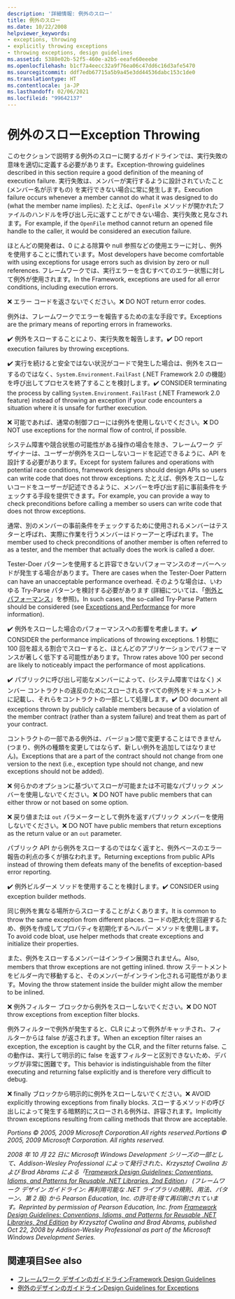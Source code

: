 ```yaml
---
description: '詳細情報: 例外のスロー'
title: 例外のスロー
ms.date: 10/22/2008
helpviewer_keywords:
- exceptions, throwing
- explicitly throwing exceptions
- throwing exceptions, design guidelines
ms.assetid: 5388e02b-52f5-460e-a2b5-eeafe60eeebe
ms.openlocfilehash: b1cf7a4eecc32a9f76ea06c47dd6c16d3afe5470
ms.sourcegitcommit: ddf7edb67715a5b9a45e3dd44536dabc153c1de0
ms.translationtype: HT
ms.contentlocale: ja-JP
ms.lasthandoff: 02/06/2021
ms.locfileid: "99642137"
---
```

# <a name="exception-throwing"></a><span data-ttu-id="9a092-103">例外のスロー</span><span class="sxs-lookup"><span data-stu-id="9a092-103">Exception Throwing</span></span>

<span data-ttu-id="9a092-104">このセクションで説明する例外のスローに関するガイドラインでは、実行失敗の意味を適切に定義する必要があります。</span><span class="sxs-lookup"><span data-stu-id="9a092-104">Exception-throwing guidelines described in this section require a good definition of the meaning of execution failure.</span></span> <span data-ttu-id="9a092-105">実行失敗は、メンバーが実行するように設計されていたこと (メンバー名が示すもの) を実行できない場合に常に発生します。</span><span class="sxs-lookup"><span data-stu-id="9a092-105">Execution failure occurs whenever a member cannot do what it was designed to do (what the member name implies).</span></span> <span data-ttu-id="9a092-106">たとえば、`OpenFile` メソッドが開かれたファイルのハンドルを呼び出し元に返すことができない場合、実行失敗と見なされます。</span><span class="sxs-lookup"><span data-stu-id="9a092-106">For example, if the `OpenFile` method cannot return an opened file handle to the caller, it would be considered an execution failure.</span></span>

 <span data-ttu-id="9a092-107">ほとんどの開発者は、0 による除算や null 参照などの使用エラーに対し、例外を使用することに慣れています。</span><span class="sxs-lookup"><span data-stu-id="9a092-107">Most developers have become comfortable with using exceptions for usage errors such as division by zero or null references.</span></span> <span data-ttu-id="9a092-108">フレームワークでは、実行エラーを含むすべてのエラー状態に対して例外が使用されます。</span><span class="sxs-lookup"><span data-stu-id="9a092-108">In the Framework, exceptions are used for all error conditions, including execution errors.</span></span>

 <span data-ttu-id="9a092-109">❌ エラー コードを返さないでください。</span><span class="sxs-lookup"><span data-stu-id="9a092-109">❌ DO NOT return error codes.</span></span>

 <span data-ttu-id="9a092-110">例外は、フレームワークでエラーを報告するための主な手段です。</span><span class="sxs-lookup"><span data-stu-id="9a092-110">Exceptions are the primary means of reporting errors in frameworks.</span></span>

 <span data-ttu-id="9a092-111">✔️ 例外をスローすることにより、実行失敗を報告します。</span><span class="sxs-lookup"><span data-stu-id="9a092-111">✔️ DO report execution failures by throwing exceptions.</span></span>

 <span data-ttu-id="9a092-112">✔️ 実行を続けると安全ではない状況がコードで発生した場合は、例外をスローするのではなく、`System.Environment.FailFast` (.NET Framework 2.0 の機能) を呼び出してプロセスを終了することを検討します。</span><span class="sxs-lookup"><span data-stu-id="9a092-112">✔️ CONSIDER terminating the process by calling `System.Environment.FailFast` (.NET Framework 2.0 feature) instead of throwing an exception if your code encounters a situation where it is unsafe for further execution.</span></span>

 <span data-ttu-id="9a092-113">❌ 可能であれば、通常の制御フローには例外を使用しないでください。</span><span class="sxs-lookup"><span data-stu-id="9a092-113">❌ DO NOT use exceptions for the normal flow of control, if possible.</span></span>

 <span data-ttu-id="9a092-114">システム障害や競合状態の可能性がある操作の場合を除き、フレームワーク デザイナーは、ユーザーが例外をスローしないコードを記述できるように、API を設計する必要があります。</span><span class="sxs-lookup"><span data-stu-id="9a092-114">Except for system failures and operations with potential race conditions, framework designers should design APIs so users can write code that does not throw exceptions.</span></span> <span data-ttu-id="9a092-115">たとえば、例外をスローしないコードをユーザーが記述できるように、メンバーを呼び出す前に事前条件をチェックする手段を提供できます。</span><span class="sxs-lookup"><span data-stu-id="9a092-115">For example, you can provide a way to check preconditions before calling a member so users can write code that does not throw exceptions.</span></span>

 <span data-ttu-id="9a092-116">通常、別のメンバーの事前条件をチェックするために使用されるメンバーはテスターと呼ばれ、実際に作業を行うメンバーはドゥーアーと呼ばれます。</span><span class="sxs-lookup"><span data-stu-id="9a092-116">The member used to check preconditions of another member is often referred to as a tester, and the member that actually does the work is called a doer.</span></span>

 <span data-ttu-id="9a092-117">Tester-Doer パターンを使用すると許容できないパフォーマンスのオーバーヘッドが発生する場合があります。</span><span class="sxs-lookup"><span data-stu-id="9a092-117">There are cases when the Tester-Doer Pattern can have an unacceptable performance overhead.</span></span> <span data-ttu-id="9a092-118">そのような場合は、いわゆる Try-Parse パターンを検討する必要があります (詳細については、「[例外とパフォーマンス](exceptions-and-performance.md)」を参照)。</span><span class="sxs-lookup"><span data-stu-id="9a092-118">In such cases, the so-called Try-Parse Pattern should be considered (see [Exceptions and Performance](exceptions-and-performance.md) for more information).</span></span>

 <span data-ttu-id="9a092-119">✔️ 例外をスローした場合のパフォーマンスへの影響を考慮します。</span><span class="sxs-lookup"><span data-stu-id="9a092-119">✔️ CONSIDER the performance implications of throwing exceptions.</span></span> <span data-ttu-id="9a092-120">1 秒間に 100 回を超える割合でスローすると、ほとんどのアプリケーションでパフォーマンスが著しく低下する可能性があります。</span><span class="sxs-lookup"><span data-stu-id="9a092-120">Throw rates above 100 per second are likely to noticeably impact the performance of most applications.</span></span>

 <span data-ttu-id="9a092-121">✔️ パブリックに呼び出し可能なメンバーによって、(システム障害ではなく) メンバー コントラクトの違反のためにスローされるすべての例外をドキュメントに記載し、それらをコントラクトの一部として処理します。</span><span class="sxs-lookup"><span data-stu-id="9a092-121">✔️ DO document all exceptions thrown by publicly callable members because of a violation of the member contract (rather than a system failure) and treat them as part of your contract.</span></span>

 <span data-ttu-id="9a092-122">コントラクトの一部である例外は、バージョン間で変更することはできません (つまり、例外の種類を変更してはならず、新しい例外を追加してはなりません)。</span><span class="sxs-lookup"><span data-stu-id="9a092-122">Exceptions that are a part of the contract should not change from one version to the next (i.e., exception type should not change, and new exceptions should not be added).</span></span>

 <span data-ttu-id="9a092-123">❌ 何らかのオプションに基づいてスローが可能または不可能なパブリック メンバーを使用しないでください。</span><span class="sxs-lookup"><span data-stu-id="9a092-123">❌ DO NOT have public members that can either throw or not based on some option.</span></span>

 <span data-ttu-id="9a092-124">❌ 戻り値または `out` パラメーターとして例外を返すパブリック メンバーを使用しないでください。</span><span class="sxs-lookup"><span data-stu-id="9a092-124">❌ DO NOT have public members that return exceptions as the return value or an `out` parameter.</span></span>

 <span data-ttu-id="9a092-125">パブリック API から例外をスローするのではなく返すと、例外ベースのエラー報告の利点の多くが損なわれます。</span><span class="sxs-lookup"><span data-stu-id="9a092-125">Returning exceptions from public APIs instead of throwing them defeats many of the benefits of exception-based error reporting.</span></span>

 <span data-ttu-id="9a092-126">✔️ 例外ビルダーメ ソッドを使用することを検討します。</span><span class="sxs-lookup"><span data-stu-id="9a092-126">✔️ CONSIDER using exception builder methods.</span></span>

 <span data-ttu-id="9a092-127">同じ例外を異なる場所からスローすることがよくあります。</span><span class="sxs-lookup"><span data-stu-id="9a092-127">It is common to throw the same exception from different places.</span></span> <span data-ttu-id="9a092-128">コードの肥大化を回避するため、例外を作成してプロパティを初期化するヘルパー メソッドを使用します。</span><span class="sxs-lookup"><span data-stu-id="9a092-128">To avoid code bloat, use helper methods that create exceptions and initialize their properties.</span></span>

 <span data-ttu-id="9a092-129">また、例外をスローするメンバーはインライン展開されません。</span><span class="sxs-lookup"><span data-stu-id="9a092-129">Also, members that throw exceptions are not getting inlined.</span></span> <span data-ttu-id="9a092-130">throw ステートメントをビルダー内で移動すると、そのメンバーがインライン化される可能性があります。</span><span class="sxs-lookup"><span data-stu-id="9a092-130">Moving the throw statement inside the builder might allow the member to be inlined.</span></span>

 <span data-ttu-id="9a092-131">❌ 例外フィルター ブロックから例外をスローしないでください。</span><span class="sxs-lookup"><span data-stu-id="9a092-131">❌ DO NOT throw exceptions from exception filter blocks.</span></span>

 <span data-ttu-id="9a092-132">例外フィルターで例外が発生すると、CLR によって例外がキャッチされ、フィルターからは false が返されます。</span><span class="sxs-lookup"><span data-stu-id="9a092-132">When an exception filter raises an exception, the exception is caught by the CLR, and the filter returns false.</span></span> <span data-ttu-id="9a092-133">この動作は、実行して明示的に false を返すフィルターと区別できないため、デバッグが非常に困難です。</span><span class="sxs-lookup"><span data-stu-id="9a092-133">This behavior is indistinguishable from the filter executing and returning false explicitly and is therefore very difficult to debug.</span></span>

 <span data-ttu-id="9a092-134">❌ finally ブロックから明示的に例外をスローしないでください。</span><span class="sxs-lookup"><span data-stu-id="9a092-134">❌ AVOID explicitly throwing exceptions from finally blocks.</span></span> <span data-ttu-id="9a092-135">スローするメソッドの呼び出しによって発生する暗黙的にスローされる例外は、許容されます。</span><span class="sxs-lookup"><span data-stu-id="9a092-135">Implicitly thrown exceptions resulting from calling methods that throw are acceptable.</span></span>

 <span data-ttu-id="9a092-136">*Portions © 2005, 2009 Microsoft Corporation.All rights reserved.*</span><span class="sxs-lookup"><span data-stu-id="9a092-136">*Portions © 2005, 2009 Microsoft Corporation. All rights reserved.*</span></span>

 <span data-ttu-id="9a092-137">*2008 年 10 月 22 日に Microsoft Windows Development シリーズの一部として、Addison-Wesley Professional によって発行された、Krzysztof Cwalina および Brad Abrams による「[Framework Design Guidelines: Conventions, Idioms, and Patterns for Reusable .NET Libraries, 2nd Edition](https://www.informit.com/store/framework-design-guidelines-conventions-idioms-and-9780321545619)」 (フレームワーク デザイン ガイドライン: 再利用可能な .NET ライブラリの規則、用法、パターン、第 2 版) から Pearson Education, Inc. の許可を得て再印刷されています。*</span><span class="sxs-lookup"><span data-stu-id="9a092-137">*Reprinted by permission of Pearson Education, Inc. from [Framework Design Guidelines: Conventions, Idioms, and Patterns for Reusable .NET Libraries, 2nd Edition](https://www.informit.com/store/framework-design-guidelines-conventions-idioms-and-9780321545619) by Krzysztof Cwalina and Brad Abrams, published Oct 22, 2008 by Addison-Wesley Professional as part of the Microsoft Windows Development Series.*</span></span>

## <a name="see-also"></a><span data-ttu-id="9a092-138">関連項目</span><span class="sxs-lookup"><span data-stu-id="9a092-138">See also</span></span>

- [<span data-ttu-id="9a092-139">フレームワーク デザインのガイドライン</span><span class="sxs-lookup"><span data-stu-id="9a092-139">Framework Design Guidelines</span></span>](index.md)
- [<span data-ttu-id="9a092-140">例外のデザインのガイドライン</span><span class="sxs-lookup"><span data-stu-id="9a092-140">Design Guidelines for Exceptions</span></span>](exceptions.md)
